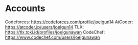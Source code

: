 # Accounts
Codeforces: https://codeforces.com/profile/joelgun14
AtCoder: https://atcoder.jp/users/joelgun14
TLX: https://tlx.toki.id/profiles/joelgunawan
CodeChef: https://www.codechef.com/users/joelgunawan